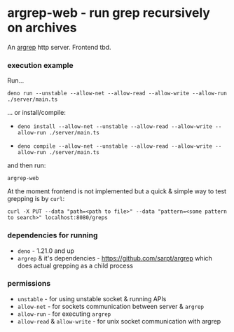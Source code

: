 # argrep-web - run grep recursively on archives

An [argrep](https://github.com/sarpt/argrep) http server. Frontend tbd.

### execution example

Run...

`deno run --unstable --allow-net --allow-read --allow-write --allow-run ./server/main.ts`

... or install/compile:

- `deno install --allow-net --unstable --allow-read --allow-write --allow-run ./server/main.ts`

- `deno compile --allow-net --unstable --allow-read --allow-write --allow-run ./server/main.ts`

and then run:

`argrep-web`

At the moment frontend is not implemented but a quick & simple way to test
grepping is by `curl`:

`curl -X PUT --data "path=<path to file>" --data "pattern=<some pattern to search>" localhost:8080/greps`

### dependencies for running

- `deno` - 1.21.0 and up
- `argrep` & it's dependencies - https://github.com/sarpt/argrep which does
  actual grepping as a child process

### permissions

- `unstable` - for using unstable socket & running APIs
- `allow-net` - for sockets communication between server & `argrep`
- `allow-run` - for executing `argrep`
- `allow-read` & `allow-write` - for unix socket communication with argrep
